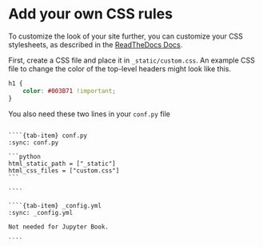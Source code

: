 # Add your own CSS rules

To customize the look of your site further, you can customize your CSS stylesheets,
as described in the [ReadTheDocs Docs](https://docs.readthedocs.io/en/stable/guides/adding-custom-css.html).

First, create a CSS file and place it in `_static/custom.css`.
An example CSS file to change the color of the top-level headers might look like this.

```css
h1 {
    color: #003B71 !important;
}
```

You also need these two lines in your `conf.py` file

`````{tab-set}

````{tab-item} conf.py
:sync: conf.py

```python
html_static_path = ["_static"]
html_css_files = ["custom.css"]
```

````

````{tab-item} _config.yml
:sync: _config.yml

Not needed for Jupyter Book.

````

`````
